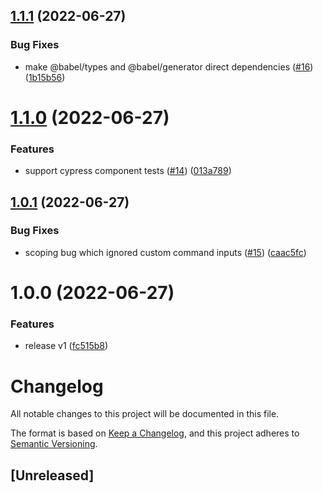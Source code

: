 ## [1.1.1](https://github.com/ExpediaGroup/cypress-codegen/compare/v1.1.0...v1.1.1) (2022-06-27)

### Bug Fixes

-   make @babel/types and @babel/generator direct dependencies ([#16](https://github.com/ExpediaGroup/cypress-codegen/issues/16)) ([1b15b56](https://github.com/ExpediaGroup/cypress-codegen/commit/1b15b5635144d83a314f409599f8b800e3dc6194))

# [1.1.0](https://github.com/ExpediaGroup/cypress-codegen/compare/v1.0.1...v1.1.0) (2022-06-27)

### Features

-   support cypress component tests ([#14](https://github.com/ExpediaGroup/cypress-codegen/issues/14)) ([013a789](https://github.com/ExpediaGroup/cypress-codegen/commit/013a7897524c559e32d1d6db71e5e6949e00cde4))

## [1.0.1](https://github.com/ExpediaGroup/cypress-codegen/compare/v1.0.0...v1.0.1) (2022-06-27)

### Bug Fixes

-   scoping bug which ignored custom command inputs ([#15](https://github.com/ExpediaGroup/cypress-codegen/issues/15)) ([caac5fc](https://github.com/ExpediaGroup/cypress-codegen/commit/caac5fc4b800d3eaab31d1dfcc68af0078c67cb6))

# 1.0.0 (2022-06-27)

### Features

-   release v1 ([fc515b8](https://github.com/ExpediaGroup/cypress-codegen/commit/fc515b8e25fd1c7442343b6fd16845848ba9d55e))

# Changelog

All notable changes to this project will be documented in this file.

The format is based on [Keep a Changelog](https://keepachangelog.com/en/1.0.0/),
and this project adheres to [Semantic Versioning](https://semver.org/spec/v2.0.0.html).

## [Unreleased]
